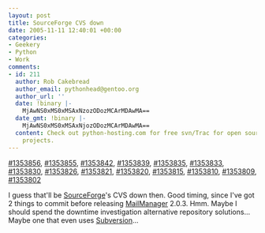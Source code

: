 ```yaml
---
layout: post
title: SourceForge CVS down
date: 2005-11-11 12:40:01 +00:00
categories:
- Geekery
- Python
- Work
comments:
- id: 211
  author: Rob Cakebread
  author_email: pythonhead@gentoo.org
  author_url: ''
  date: !binary |-
    MjAwNS0xMS0xMSAxNzozODozMCArMDAwMA==
  date_gmt: !binary |-
    MjAwNS0xMS0xMSAxNjozODozMCArMDAwMA==
  content: Check out python-hosting.com for free svn/Trac for open source Python-based
    projects.
---
```

<a href="https://sourceforge.net/tracker/index.php?func=detail&aid=1353856&group_id=1&atid=200001">#1353856</a>, <a href="https://sourceforge.net/tracker/index.php?func=detail&aid=1353855&group_id=1&atid=200001">#1353855</a>, <a href="https://sourceforge.net/tracker/index.php?func=detail&aid=1353842&group_id=1&atid=200001">#1353842</a>, <a href="https://sourceforge.net/tracker/index.php?func=detail&aid=1353839&group_id=1&atid=200001">#1353839</a>, <a href="https://sourceforge.net/tracker/index.php?func=detail&aid=1353835&group_id=1&atid=200001">#1353835</a>, <a href="https://sourceforge.net/tracker/index.php?func=detail&aid=1353833&group_id=1&atid=200001">#1353833</a>, <a href="https://sourceforge.net/tracker/index.php?func=detail&aid=1353830&group_id=1&atid=200001">#1353830</a>, <a href="https://sourceforge.net/tracker/index.php?func=detail&aid=1353826&group_id=1&atid=200001">#1353826</a>, <a href="https://sourceforge.net/tracker/index.php?func=detail&aid=1353821&group_id=1&atid=200001">#1353821</a>, <a href="https://sourceforge.net/tracker/index.php?func=detail&aid=1353820&group_id=1&atid=200001">#1353820</a>, <a href="https://sourceforge.net/tracker/index.php?func=detail&aid=1353815&group_id=1&atid=200001">#1353815</a>, <a href="https://sourceforge.net/tracker/index.php?func=detail&aid=1353810&group_id=1&atid=200001">#1353810</a>, <a href="https://sourceforge.net/tracker/index.php?func=detail&aid=1353809&group_id=1&atid=200001">#1353809</a>, <a href="https://sourceforge.net/tracker/index.php?func=detail&aid=1353802&group_id=1&atid=200001">#1353802</a>

I guess that'll be <a href="http://sourceforge.net/">SourceForge</a>'s CVS down then.  Good timing, since I've got 2 things to commit before releasing <a href="http://www.logicalware.com/">MailManager</a> 2.0.3.  Hmm.  Maybe I should spend the downtime investigation alternative repository solutions...  Maybe one that even uses <a href="http://subversion.tigris.org/">Subversion</a>...
